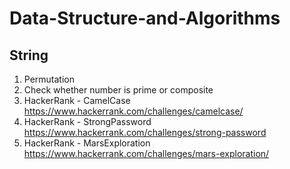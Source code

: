 # Data-Structure-and-Algorithms

 String
 ------
 1. Permutation
 2. Check whether number is prime or composite
 3. HackerRank - CamelCase https://www.hackerrank.com/challenges/camelcase/
 4. HackerRank - StrongPassword https://www.hackerrank.com/challenges/strong-password
 5. HackerRank - MarsExploration https://www.hackerrank.com/challenges/mars-exploration/
